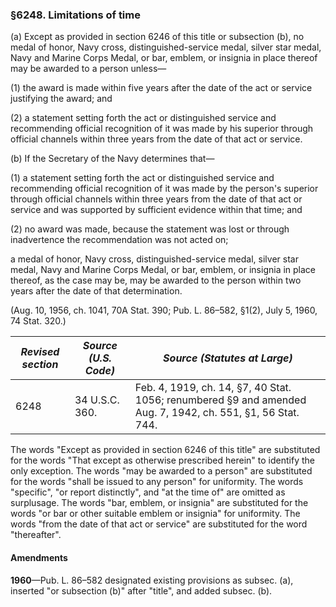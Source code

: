 ### §6248. Limitations of time ###

(a) Except as provided in section 6246 of this title or subsection (b), no medal of honor, Navy cross, distinguished-service medal, silver star medal, Navy and Marine Corps Medal, or bar, emblem, or insignia in place thereof may be awarded to a person unless—

(1) the award is made within five years after the date of the act or service justifying the award; and

(2) a statement setting forth the act or distinguished service and recommending official recognition of it was made by his superior through official channels within three years from the date of that act or service.

(b) If the Secretary of the Navy determines that—

(1) a statement setting forth the act or distinguished service and recommending official recognition of it was made by the person's superior through official channels within three years from the date of that act or service and was supported by sufficient evidence within that time; and

(2) no award was made, because the statement was lost or through inadvertence the recommendation was not acted on;

a medal of honor, Navy cross, distinguished-service medal, silver star medal, Navy and Marine Corps Medal, or bar, emblem, or insignia in place thereof, as the case may be, may be awarded to the person within two years after the date of that determination.

(Aug. 10, 1956, ch. 1041, 70A Stat. 390; Pub. L. 86–582, §1(2), July 5, 1960, 74 Stat. 320.)

|*Revised section*|*Source (U.S. Code)*|                                       *Source (Statutes at Large)*                                        |
|-----------------|--------------------|-----------------------------------------------------------------------------------------------------------|
|      6248       |   34 U.S.C. 360.   |Feb. 4, 1919, ch. 14, §7, 40 Stat. 1056; renumbered §9 and amended Aug. 7, 1942, ch. 551, §1, 56 Stat. 744.|

The words "Except as provided in section 6246 of this title" are substituted for the words "That except as otherwise prescribed herein" to identify the only exception. The words "may be awarded to a person" are substituted for the words "shall be issued to any person" for uniformity. The words "specific", "or report distinctly", and "at the time of" are omitted as surplusage. The words "bar, emblem, or insignia" are substituted for the words "or bar or other suitable emblem or insignia" for uniformity. The words "from the date of that act or service" are substituted for the word "thereafter".

#### Amendments ####

**1960**—Pub. L. 86–582 designated existing provisions as subsec. (a), inserted "or subsection (b)" after "title", and added subsec. (b).